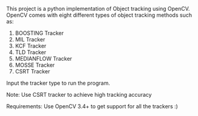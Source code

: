 This project is a python implementation of Object tracking using OpenCV. OpenCV comes with eight different types of object tracking methods such as:
1. BOOSTING Tracker
2. MIL Tracker
3. KCF Tracker
4. TLD Tracker
5. MEDIANFLOW Tracker
6. MOSSE Tracker
7. CSRT Tracker

Input the tracker type to run the program.

Note: Use CSRT tracker to achieve high tracking accuracy

Requirements: Use OpenCV 3.4+ to get support for all the trackers :)
